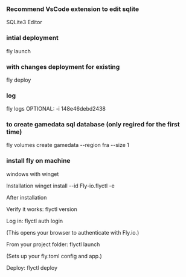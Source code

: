 ### Recommend VsCode extension to edit sqlite

SQLite3 Editor

### intial deployment

fly launch

### with changes deployment for existing

fly deploy

### log

fly logs
OPTIONAL: -i 148e46debd2438

### to create gamedata sql database (only regired for the first time)

fly volumes create gamedata --region fra --size 1

### install fly on machine

windows with winget

Installation
winget install --id Fly-io.flyctl -e

After installation

Verify it works:
flyctl version

Log in:
flyctl auth login

(This opens your browser to authenticate with Fly.io.)

From your project folder:
flyctl launch

(Sets up your fly.toml config and app.)

Deploy:
flyctl deploy
